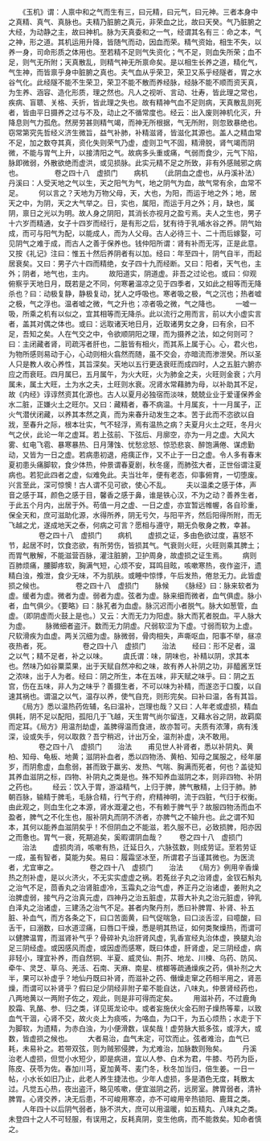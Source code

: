 <!-- { "loadSidebar": true } -->
　　《玉机》谓：人禀中和之气而生有三，曰元精，曰元气，曰元神。三者本身中之真精、真气、真脉也。夫精乃脏腑之真元，非荣血之比，故曰天癸。气乃脏腑之大经，为动静之主，故曰神机。脉为天真委和之一气，经谓其名有三：命之本，气之神，形之道。其机运用升降，皆随气而动，因血而荣。精气资始，相生不失，以养一身，司命形质之体用也。至若精不足则气失资化；气不足，则血失所荣；血不足，则气无所附；天真散乱，则精气神无所禀命矣。是以相生长养之道，精化气，气生神，而皆禀乎身中脏腑之真也。夫气血从乎荣卫，荣卫又系乎经隧者，胃之水谷气化。此经隧不能不生荣卫，荣卫不能不散而养经脉，经脉不能不顺而资天真，为生养、涵容、造化形质，理之然也。凡人之视听、言动、壮寿，皆此理之常也，疾病、盲聩、关格、夭折，皆此理之失也。故有精神气血不足则病，天真散乱则死者，皆由平日摄养之过与不及，动止之不循常度也。经云：出入废则神机化灭，升降息则气力孤危。然房劳甚则精气竭，而神无所根据，气无所附，则忽致暴绝也。窃常第究先哲经义济生微旨，益气补肺，补精滋肾，皆滋化其源也。盖人之精血常不足，加之数夺其真，资化失则荣气乃虚，虚则卫气不固，精滑脱，肾气竭而阴微，不能与胃气上升，以接清阳之气。故病多头重或痛，气弱而食少，元气下陷，脉即微弱，外散欲绝而虚洪，或见损脉。此实元精不足之所致，非有外感贼邪之病也。
　　
　　卷之四十八　虚损门
　　病机
　　（此阴血之虚也，从丹溪补法）丹溪曰：人受天地之气以生，天之阳气为气，地之阴气为血，故气常有余，血常不足。
　　何以言之？天地为万物父母，天，大也，为阳，而运于地之外；地，居天之中，为阴，天之大气举之。日，实也，属阳，而运于月之外；月，缺也，属阴，禀日之光以为明。故人身之阴阳，其消长亦视月之盈亏焉。夫人之生也，男子十六岁而精通，女子十四岁而经行，是有形之后，犹有待于乳哺水谷之养。阴气始成，而可与阳气为配，以能成人，而为人父母。古人必待三十、二十而后嫁娶，可见阴气之难于成，而古人之善于保养也。钱仲阳所谓：肾有补而无泻，正是此意。又按《礼记》注曰：惟五十然后养阴者有以加。经曰：年至四十，阴气自半，而起居衰矣。又曰：男子六十四而精绝，女子四十九而经断。又曰：阳者，天气也，主外；阴者，地气也，主内。
　　故阳道实，阴道虚。非吾之过论也。或曰：仰观俯察乎天地日月，既若是之不同，何寒暑温凉之见于四季者，又如此之相等而无降杀也？曰：动极复静，静极复动，犹人之呼吸也。寒者吸之极，气之沉也；热者嘘之极，气之浮也。温者嘘之微，气之升也；凉者吸之微，气之降也。
　　一嘘一吸，所乘之机有以似之，宜其相等而无降杀。此以流行之用而言，前以大小虚实言者，盖其对偶之体也。或曰：远取诸天地日月，近取诸男女之身，曰有余，曰不足，吾知之矣。人在气交之中，令欲顺阴阳之理，而为摄养之法，如之何则可？曰：主闭藏者肾，司疏泻者肝也，二脏皆有相火，而其系上属于心。心，君火也，为物所感则易动于心，心动则相火翕然而随，虽不交会，亦暗流而渗泄癸。所以圣人只是教人收心养性，其旨深矣。天地以五行更迭衰旺而成四时，人之五脏六腑亦应之而衰旺。四月属巳，五月属午，为火大旺，火为肺金之夫，火旺则金衰；六月属未，属土大旺，土为水之夫，土旺则水衰。况肾水常藉肺为母，以补助其不足，故《内经》谆谆然资其化源也。古人以夏月必独宿而淡味，兢兢业业于爱谨保养金水二脏，正嫌火土之旺尔。又曰：藏精者，春不病温。十月属亥，十一月属子，正火气潜伏闭藏，以养其本然之真，而为来春升动发生之本。苦于此而不恣欲以自戕，至春升之际，根本壮实，气不轻浮，焉有温热之病？夫夏月火土之旺，冬月火气之伏，此论一年之虚耳。若上弦前、下弦后、月廓空，亦为一月之虚。大风大雾、虹电飞雹、暴寒暴热、日月薄蚀、忧愁忿怒、惊恐悲哀、醉饱满倦、谋虑勤动，又皆为一日之虚。若病患初退，疮痍正作，又不止于一日之虚。令人多有春末夏初患头痛脚软，食少体热，仲景谓春夏剧，秋冬瘥，而肺弦大者，正世俗谓注夏病也。若犯此四者之虚，似难免此。夫当壮年，便有老态，仰事俯育，一切堕废。兴言至此，深可惊懊！古人谓不见可欲，使心不乱。
　　夫以温柔之感于体，声音之感于耳，颜色之感于目，馨香之感于鼻，谁是铁心汉，不为之动？善养生者，于此五个月内，出居于外。苟值一月之虚、一日之虚，亦宜暂远帷幄，各自珍重，保全天和，庶可滋助化源，水得所养，阴无亏欠，与阳平齐，然后阳得所附，而无飞越之尤，遂成地天之泰，何病之可言？愿相与遵守，期无负敬身之教，幸甚。
　　
　　卷之四十八　虚损门
　　病机
　　虚损之证，多由色欲过度，喜怒不节，起居不时，饮食恣欲，有所劳伤，皆损其气。气衰则火旺，火旺则乘其脾土；而胃气散解，不能滋营百脉，灌注脏腑，卫护周身，故虚损之证生焉。
　　病则百肺烦痛，腰脚疼软，胸满气短，心烦不安，耳鸣目眩，咳嗽寒热，夜作盗汗，遗精白浊，飧泄，食少无味，不为肌肤。或睡中惊悸，午后发热，倦怠无力。此皆虚损之候也。
　　
　　卷之四十八　虚损门
　　脉候
　　《脉经》曰：脉来软者为虚。缓者为虚。微者为虚。弱者为虚。弦者为虚。脉来细而微者，血气俱虚。脉小者，血气俱少。《要略》曰：脉芤者为血虚。脉沉迟而小者脱气。脉大如葱管，血虚。（即阴虚而火鼓上是也。）又云：大而无力为阳虚。脉大而芤者脱血。平人脉大为虚。
　　脉微细者盗汗。数而无力阴虚。尺弱软涩为下虚。寸弱而软为上虚。尺软滑疾为血虚。两关沉细为虚。脉微弱，骨肉相失，声嘶呕血，阳事不举，昼凉夜热者，死。
　　
　　卷之四十八　虚损门
　　治法
　　经曰：形不足者，温之以气；精不足者，补之以味。
　　虞氏谓：味，阴味也，补精以阴，求其本也。然味乃如谷粟菜果，出于天赋自然冲和之味，故有养人补阴之功，非醯酱烹饪之浓味，出于人为者。经曰：阴之所生，本在五味，非天赋之味乎。曰：阴之五宫，伤在五味，非人为之味乎？善摄生者，不可以味为补精，而遂恣于口腹，以自速其祸也。谓温之以气，温存以养，使气自充，则形完矣。曰补曰温，各有其旨。
　　《局方》悉以温热药佐辅，名曰温补，岂理也哉？又曰：人年老或虚损，精血俱耗，阴不足以配阳，孤阳几于飞越，天生胃气尚尔留连，又藉水谷之阴，故羁縻而定耳。《局方》用温剂劫虚，盖脾得温而食进，故亦暂可。夫质有浓薄，病有浅深，设或失手，何以取救？吾宁稍迟，计出万全，温剂补虚，决不敢用。
　　
　　卷之四十八　虚损门
　　治法
　　甫见世人补肾者，悉以补阴丸、黄柏、知母、龟板、地黄；滋阴补血者，悉以四物汤、黄柏、知母之属服之，经年屡岁，而阴愈虚，血愈弱，甚而致于羸劣、发热、气喘、胸满而死者，何也？盖徒知其养血滋阴之标，四物、补阴丸之类是也。殊不知养血滋阴之本，则非四物、补阴之药也。
　　经云：饮入于胃，游溢精气，上归于脾，脾气散精，上归于肺。肺朝百脉，输精于脾毛，毛脉合精，行气于府，府精神明，流于四脏，气归于权衡。由此观之，则血生化之本源，肾水溉灌之也，不有赖于脾气乎？故服四物汤而血不盈者，脾气之不化生也，服补阴丸而阴不济者，亦脾气之不输升也。此之谓不知本，其何以能养血滋阴矣乎！不但阴血之不能滋，若久服不已，必致损脾，阳亦因之而惫也。胃气一衰，死期追矣，奚暇谓阴血哉？
　　卷之四十八　虚损门
　　治法
　　虚损肉消，咳嗽有热，迁延日久，六脉弦数，则成劳证。至若劳证一成，虽有智者，莫能为矣。易曰：履霜坚冰至，所谓君子当谨其微也。为医流者，尤宜审之。
　　
　　卷之四十八　虚损门
　　治法
　　《局方》例用辛香燥热之剂补虚，是以火济火，不无实实虚虚之祸。若菟丝子丸之治肾虚，金钗石斛丸之治气不足，茴香丸之治肾脏虚冷，玉霜丸之治气虚，养正丹之治诸虚，姜附丸之治脾虚弱，接气丹之治真元虚，四神丹之治五脏虚，苁蓉大补丸之治元脏虚，钟乳白泽丸之治诸虚，三建汤之治气不足。甚者内聚丹剂，悉曰补脾胃、补肾、补五脏、补血气，而方各条之下，曰口苦面黄，曰气促喘急，曰口淡舌涩，曰噫酸，曰舌干，曰溺数，曰水道涩痛，曰唇口干燥，悉是明其热证，如何类聚燥热，而谓可以健脾温胃，而滋肾补气乎？骨碎补丸治肝肾风虚，乳香宣经丸治体虚，换腿丸治足三阴经虚。或因感风而虚，或因虚而感寒，既曰体虚，肝肾虚，足三阴经虚，病非轻小，理宜补养，而自然铜、半夏、威灵仙、荆芥、地龙、川楝、乌药、防风、牵牛、灵芝、草乌、羌活、石南、天麻、南星、槟榔等疏通燥疾之药，俱补剂之大半，果可以补虚乎？地仙丹既曰补肾，而滋补之药、僭燥走窜之药相半用之，肾恶燥，而谓可以补肾乎？假曰足少阴经非附子辈不能自达，八味丸，仲景肾经药也，八两地黄以一两附子佐之，观此，则是非可得而定矣。
　　用滋补药，不过鹿角胶霜、乳酪、参、归之类，详见斑龙论中。或者妄施伏火金石附子燥热等辈，以致血气干涸，心肾不交，故火炎上为痰咳，为咯血，为口干，为五心烦热；水走于下为脚软，为遗精，为赤白浊，为小便滑数，误矣哉！虚劳脉大抵多弦，或浮大，或数，皆虚损之候也。
　　大者易治，血气未定，可饮而止。弦者难治，血气已耗，未易补之。若带双弦，则为贼邪侵脾，为尤难治，加脉数则殆矣。
　　丹溪治老人虚损，但觉小水短少，即是病进，宜以人参、白术为君，牛膝、芍药为臣，陈皮、茯苓为佐。春加川芎，夏加黄芩、麦门冬，秋冬加当归，倍生姜。一日一帖，小水长如旧乃止，此老人养生捷法也。少年人虚损，多是酒色无度，耗散太过。凡觉五心热，夜出盗汗，略见咳嗽，便宜滋阴之药，远房室。脾胃弱者，清补脾胃。心肾交养，决无后患，不可峻用寒凉，亦不可峻用辛热锁阳、鹿茸之类。
　　人年四十以后阴气弱者，脉不洪大，庶可以用温暖，如五精丸、八味丸之类。未登四十之人不可轻服，有误用之，反耗真阴，变生他病，而不能救矣。知命者慎之。
　　
